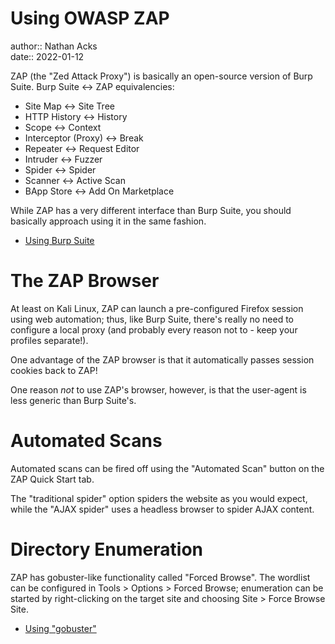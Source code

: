 # Using OWASP ZAP

author:: Nathan Acks  
date:: 2022-01-12

ZAP (the "Zed Attack Proxy") is basically an open-source version of Burp Suite. Burp Suite <-> ZAP equivalencies:

* Site Map <-> Site Tree
* HTTP History <-> History
* Scope <-> Context
* Interceptor (Proxy) <-> Break
* Repeater <-> Request Editor
* Intruder <-> Fuzzer
* Spider <-> Spider
* Scanner <-> Active Scan
* BApp Store <-> Add On Marketplace

While ZAP has a very different interface than Burp Suite, you should basically approach using it in the same fashion.

* [Using Burp Suite](burp-suite.md)

# The ZAP Browser

At least on Kali Linux, ZAP can launch a pre-configured Firefox session using web automation; thus, like Burp Suite, there's really no need to configure a local proxy (and probably every reason not to - keep your profiles separate!).

One advantage of the ZAP browser is that it automatically passes session cookies back to ZAP!

One reason *not* to use ZAP's browser, however, is that the user-agent is less generic than Burp Suite's.

# Automated Scans

Automated scans can be fired off using the "Automated Scan" button on the ZAP Quick Start tab.

The "traditional spider" option spiders the website as you would expect, while the "AJAX spider" uses a headless browser to spider AJAX content.

# Directory Enumeration

ZAP has gobuster-like functionality called "Forced Browse". The wordlist can be configured in Tools > Options > Forced Browse; enumeration can be started by right-clicking on the target site and choosing Site > Force Browse Site.

* [Using "gobuster"](gobuster.md)
